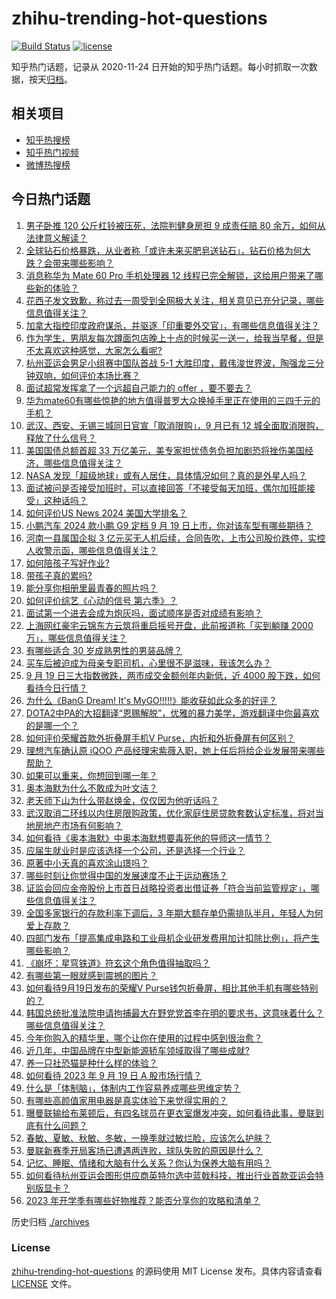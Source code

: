 # zhihu-trending-hot-questions

[![Build Status](https://github.com/justjavac/zhihu-trending-hot-questions/workflows/ci/badge.svg?branch=master)](https://github.com/justjavac/zhihu-trending-hot-questions/actions)
[![license](https://img.shields.io/github/license/justjavac/zhihu-trending-hot-questions)](https://github.com/justjavac/zhihu-trending-hot-questions/blob/master/LICENSE)

知乎热门话题，记录从 2020-11-24
日开始的知乎热门话题。每小时抓取一次数据，按天[归档](./archives)。

## 相关项目

- [知乎热搜榜](https://github.com/justjavac/zhihu-trending-top-search)
- [知乎热门视频](https://github.com/justjavac/zhihu-trending-hot-video)
- [微博热搜榜](https://github.com/justjavac/weibo-trending-hot-search)

## 今日热门话题

<!-- BEGIN -->
<!-- 最后更新时间 Wed Sep 20 2023 01:02:37 GMT+0800 (China Standard Time) -->

1. [男子卧推 120 公斤杠铃被压死，法院判健身房担 9 成责任赔 80 余万，如何从法律意义解读？](https://www.zhihu.com/question/622562045)
1. [全球钻石价格暴跌，从业者称「或许未来买肥皂送钻石」，钻石价格为何大跌？会带来哪些影响？](https://www.zhihu.com/question/622719586)
1. [消息称华为 Mate 60 Pro 手机处理器 12 线程已完全解锁，这给用户带来了哪些新的体验？](https://www.zhihu.com/question/622644539)
1. [花西子发文致歉，称过去一周受到全网极大关注，相关意见已充分记录，哪些信息值得关注？](https://www.zhihu.com/question/622779631)
1. [加拿大指控印度政府谋杀，并驱逐「印重要外交官」，有哪些信息值得关注？](https://www.zhihu.com/question/622726088)
1. [作为学生，男朋友每次蹲面包店晚上十点的时候买一送一，给我当早餐，但是不太喜欢这种感觉，大家怎么看呢?](https://www.zhihu.com/question/621789903)
1. [杭州亚运会男足小组赛中国队首战 5-1 大胜印度，戴伟浚世界波，陶强龙三分钟双响，如何评价本场比赛？](https://www.zhihu.com/question/622815244)
1. [面试超常发挥拿了一个远超自己能力的 offer ，要不要去？](https://www.zhihu.com/question/622558816)
1. [华为mate60有哪些惊艳的地方值得普罗大众换掉手里正在使用的三四千元的手机？](https://www.zhihu.com/question/620453327)
1. [武汉、西安、无锡三城同日官宣「取消限购」，9 月已有 12 城全面取消限购，释放了什么信号？](https://www.zhihu.com/question/622826961)
1. [美国国债总额首超 33 万亿美元，美专家担忧债务负担加剧恐将挫伤美国经济，哪些信息值得关注？](https://www.zhihu.com/question/622752762)
1. [NASA 发现「超级地球」或有人居住，具体情况如何？真的是外星人吗？](https://www.zhihu.com/question/622740072)
1. [面试被问是否接受加班时，可以直接回答「不接受每天加班，偶尔加班能接受」这种话吗？](https://www.zhihu.com/question/622555713)
1. [如何评价US News 2024 美国大学排名？](https://www.zhihu.com/question/622561753)
1. [小鹏汽车 2024 款小鹏 G9 定档 9 月 19 日上市，你对该车型有哪些期待？](https://www.zhihu.com/question/622165515)
1. [河南一县属国企拟 3 亿元买无人机后续，合同告吹，上市公司股价跌停，实控人收警示函，哪些信息值得关注？](https://www.zhihu.com/question/622711573)
1. [如何陪孩子写好作业?](https://www.zhihu.com/question/614698262)
1. [带孩子真的累吗?](https://www.zhihu.com/question/617879925)
1. [能分享你相册里最青春的照片吗？](https://www.zhihu.com/question/619248459)
1. [如何评价综艺《心动的信号 第六季》？](https://www.zhihu.com/question/613911914)
1. [面试第一个进去会成为炮灰吗，面试顺序是否对成绩有影响？](https://www.zhihu.com/question/622555808)
1. [上海网红豪宅云锦东方云筑将重启摇号开盘，此前报道称「买到躺赚 2000 万」，哪些信息值得关注？](https://www.zhihu.com/question/622602279)
1. [有哪些适合 30 岁成熟男性的男装品牌？](https://www.zhihu.com/question/265777777)
1. [买车后被迫成为母亲专职司机，心里很不是滋味，我该怎么办？](https://www.zhihu.com/question/622487167)
1. [9 月 19 日三大指数微跌，两市成交金额创年内新低，近 4000 股下跌，如何看待今日行情？](https://www.zhihu.com/question/622716024)
1. [为什么《BanG Dream! It's MyGO!!!!!》能收获如此众多的好评？](https://www.zhihu.com/question/615419286)
1. [DOTA2中PA的大招翻译“恩赐解脱”，优雅的暴力美学，游戏翻译中你最喜欢的是哪一个？](https://www.zhihu.com/question/622571375)
1. [如何评价荣耀首款外折叠屏手机V Purse，内折和外折叠屏有何区别？](https://www.zhihu.com/question/622784986)
1. [理想汽车确认原 iQOO 产品经理宋紫薇入职，她上任后将给企业发展带来哪些帮助？](https://www.zhihu.com/question/622364808)
1. [如果可以重来，你想回到哪一年？](https://www.zhihu.com/question/619021557)
1. [奥本海默为什么不敢成为叶文洁？](https://www.zhihu.com/question/622000348)
1. [老天师下山为什么带赵焕金，仅仅因为他听话吗？](https://www.zhihu.com/question/297063475)
1. [武汉取消二环线以内住房限购政策，优化家庭住房贷款套数认定标准，将对当地房地产市场有何影响？](https://www.zhihu.com/question/622785484)
1. [如何看待《奥本海默》中奥本海默想要毒死他的导师这一情节？](https://www.zhihu.com/question/622478380)
1. [应届生就业时是应该选择一个公司，还是选择一个行业？](https://www.zhihu.com/question/622549844)
1. [原著中小夭真的喜欢涂山璟吗？](https://www.zhihu.com/question/622507180)
1. [哪些时刻让你觉得中国的发展速度不止于运动赛场？](https://www.zhihu.com/question/621912231)
1. [证监会回应金帝股份上市首日战略投资者出借证券「符合当前监管规定」，哪些信息值得关注？](https://www.zhihu.com/question/622758430)
1. [全国多家银行的存款利率下调后，3 年期大额存单仍需排队半月，年轻人为何爱上存款？](https://www.zhihu.com/question/622711648)
1. [四部门发布「提高集成电路和工业母机企业研发费用加计扣除比例」，将产生哪些影响？](https://www.zhihu.com/question/622658638)
1. [《崩坏：星穹铁道》符⽞这个⻆⾊值得抽取吗？](https://www.zhihu.com/question/622740493)
1. [有哪些第一眼就感到震撼的图片？](https://www.zhihu.com/question/38178765)
1. [如何看待9月19日发布的荣耀V Purse钱包折叠屏，相比其他手机有哪些特别的？](https://www.zhihu.com/question/622772820)
1. [韩国总统批准法院申请拘捕最大在野党党首李在明的要求书，这意味着什么？哪些信息值得关注？](https://www.zhihu.com/question/622712493)
1. [今年你购入的精华里，哪个让你在使用的过程中感到很治愈？](https://www.zhihu.com/question/619125428)
1. [近几年，中国品牌在中型新能源轿车领域取得了哪些成就?](https://www.zhihu.com/question/621646805)
1. [养一只社恐猫是种什么样的体验？](https://www.zhihu.com/question/622207644)
1. [如何看待 2023 年 9 月 19 日 A 股市场行情？](https://www.zhihu.com/question/622721228)
1. [什么是「体制脑」，体制内工作容易养成哪些思维定势？](https://www.zhihu.com/question/622727677)
1. [有哪些高颜值家用电器是真实体验下来觉得实用的？](https://www.zhihu.com/question/622174624)
1. [曝曼联输给布莱顿后，有四名球员在更衣室爆发冲突，如何看待此事，曼联到底有什么问题？](https://www.zhihu.com/question/622711932)
1. [春敏、夏敏、秋敏、冬敏，一换季就过敏烂脸，应该怎么护肤？](https://www.zhihu.com/question/622219372)
1. [曼联新赛季开局客场已遭遇两连败，球队失败的原因是什么？](https://www.zhihu.com/question/620490355)
1. [记忆、睡眠、情绪和大脑有什么关系？你认为保养大脑有用吗？](https://www.zhihu.com/question/622184324)
1. [如何看待杭州亚运会图形供应商英特尔选中蓝戟科技，推出行业首款亚运会特别版显卡？](https://www.zhihu.com/question/622580736)
1. [2023 年开学季有哪些好物推荐？能否分享你的攻略和清单？](https://www.zhihu.com/question/622729014)

<!-- END -->

历史归档 [./archives](./archives)

### License

[zhihu-trending-hot-questions](https://github.com/justjavac/zhihu-trending-hot-questions)
的源码使用 MIT License 发布。具体内容请查看 [LICENSE](./LICENSE) 文件。
